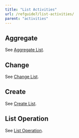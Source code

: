 ```yaml
---
title: "List Activities"
url: /refguide7/list-activities/
parent: "activities"
---
```

## Aggregate

See [Aggregate List](aggregate-list).

## Change

See [Change List](change-list).

## Create

See [Create List](create-list).

## List Operation

See [List Operation](list-operation).

